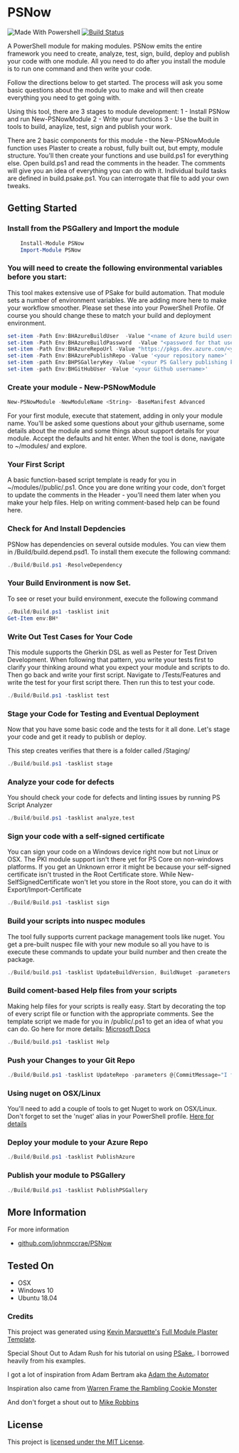 # PSNow

![Made With Powershell](https://img.shields.io/badge/Made%20With-PowerShell-green "Powered by PowerShell")
[![Build Status](https://dev.azure.com/chefcorp-chefIT/PSNow/_apis/build/status/johnmccrae.PSNow?branchName=master)](https://dev.azure.com/chefcorp-chefIT/PSNow/_build/latest?definitionId=21&branchName=master)

A PowerShell module for making modules. PSNow emits the entire framework you need to create, analyze, test, sign, build, deploy and publish your code with one module. All you need to do after you install the module is to run one command and then write your code.

Follow the directions below to get started. The process will ask you some basic questions about the  module you to make and will then create everything you need to get going with.

Using this tool, there are 3 stages to module development:
1 - Install PSNow and run New-PSNowModule
2 - Write your functions
3 - Use the built in tools to build, anaylize, test, sign and publish your work.

There are 2 basic components for this module - the New-PSNowModule function uses Plaster to create a robust, fully built out, but empty, module structure. You'll then create your functions and use build.ps1 for everything else. Open build.ps1 and read the comments in the header. The comments will give you an idea of everything you can do with it. Individual build tasks are defined in build.psake.ps1. You can interrogate that file to add your own tweaks.

## Getting Started

### Install from the PSGallery and Import the module

```powershell
    Install-Module PSNow
    Import-Module PSNow
```

### You will need to create the following environmental variables before you start:

This tool makes extensive use of PSake for build automation. That module sets a number of environment variables. We are adding more here to make your workflow smoother. Please set these into your PowerShell Profile. Of course you should change these to match your build and deployment environment.

```powershell
set-item -Path Env:BHAzureBuildUser  -Value "<name of Azure build user>"
set-item -Path Env:BHAzureBuildPassword  -Value "<password for that user>"
set-item -Path Env:BHAzureRepoUrl -Value "https://pkgs.dev.azure.com/<your org>/_packaging/<your repo>/nuget/v2/"
set-item -Path Env:BHAzurePublishRepo -Value '<your repository name>'
set-item -path Env:BHPSGalleryKey -Value '<your PS Gallery publishing key>'
set-item -path Env:BHGitHubUser -Value '<your Github username>'
```

### Create your module - New-PSNowModule

```powershell
New-PSNowModule -NewModuleName <String> -BaseManifest Advanced
```

For your first module, execute that statement, adding in only your module name. You'll be asked some questions about your github username, some details about the module and some things about support details for your module. Accept the defaults and hit enter. When the tool is done, navigate to ~/modules/<your module> and explore.

### Your First Script

A basic function-based script template is ready for you in ~/modules/<your module>/public/<your module>.ps1. Once you are done writing your code, don't forget to update the comments in the Header - you'll need them later when you make your help files. Help on writing comment-based help can be found here.

### Check for And Install Depdencies

PSNow has dependencies on several outside modules. You can view them in /Build/build.depend.psd1. To install them execute the following command:

```powershell
./Build/Build.ps1 -ResolveDependency
```

### Your Build Environment is now Set.

To see or reset your build environment, execute the following command

```powershell
./Build/Build.ps1 -tasklist init
Get-Item env:BH*
```

### Write Out Test Cases for Your Code

This module supports the Gherkin DSL as well as Pester for Test Driven Development. When following that pattern, you write your tests first to clarify your thinking around what you expect your module and scripts to do. Then go back and write your first script. Navigate to /Tests/Features and write the test for your first script there. Then run this to test your code.

```powershell
./Build/Build.ps1 -tasklist test
```

### Stage your Code for Testing and Eventual Deployment

Now that you have some basic code and the tests for it all done. Let's stage your code and get it ready to publish or deploy.

This step creates verifies that there is a folder called /Staging/<your module>

```powershell
./Build/build.ps1 -tasklist stage
```

### Analyze your code for defects

You should check your code for defects and linting issues by running PS Script Analyzer

```powershell
./Build/build.ps1 -tasklist analyze,test
```

### Sign your code with a self-signed certificate

You can sign your code on a Windows device right now but not Linux or OSX. The PKI module support isn't there yet for PS Core on non-windows platforms. If you get an Unknown error it might be because your self-signed certificate isn't trusted in the Root Certificate store. While New-SelfSignedCertificate won't let you store in the Root store, you can do it with Export/Import-Certificate

```powershell
./Build/Build.ps1 -tasklist sign
```

### Build your scripts into nuspec modules

The tool fully supports current package management tools like nuget. You get a pre-built nuspec file with your new module so all you have to is execute these commands to update your build number and then create the package.

```powershell
./Build/build.ps1 -tasklist UpdateBuildVersion, BuildNuget -parameters ` @{BuildRev='Revision'}
```

### Build coment-based Help files from your scripts

Making help files for your scripts is really easy. Start by decorating the top of every script file or function with the appropriate comments. See the template script we made for you in /public/<your new module>.ps1 to get an idea of what you can do. Go here for more details: [Microsoft Docs](https://docs.microsoft.com/en-us/powershell/module/microsoft.powershell.core/about/about_comment_based_help?view=powershell-6)

```powershell
./Build/build.ps1 -tasklist Help
```

### Push your Changes to your Git Repo

```powershell
./Build/Build.ps1 -tasklist UpdateRepo -parameters @{CommitMessage="I fixed a thing and rev'd the build number"}
```

### Using nuget on OSX/Linux

You'll need to add a couple of tools to get Nuget to work on OSX/Linux. Don't forget to set the 'nuget' alias in your PowerShell profile.
[Here for details](https://docs.microsoft.com/en-us/nuget/install-nuget-client-tools)

### Deploy your module to your Azure Repo

```powershell
./Build/Build.ps1 -tasklist PublishAzure
```


### Publish your module to PSGallery

```powershell
./Build/Build.ps1 -tasklist PublishPSGallery
```


## More Information

For more information

* [github.com/johnmccrae/PSNow](https://github.com/johnmccrae/PSNow)

## Tested On

* OSX
* Windows 10
* Ubuntu 18.04

### Credits

This project was generated using [Kevin Marquette's](http://kevinmarquette.github.io) [Full Module Plaster Template](https://github.com/KevinMarquette/PlasterTemplates/tree/master/FullModuleTemplate).

Special Shout Out to Adam Rush for his tutorial on using [PSake.](https://adamrushuk.github.io/example-azure-devops-build-pipeline-for-powershell-modules/). I borrowed heavily from his examples.

I got a lot of inspiration from Adam Bertram aka [Adam the Automator](https://adamtheautomator.com/)

Inspiration also came from [Warren Frame the Rambling Cookie Monster](http://ramblingcookiemonster.github.io/)

And don't forget a shout out to [Mike Robbins](https://mikefrobbins.com)

## License

This project is [licensed under the MIT License](LICENSE.md).
